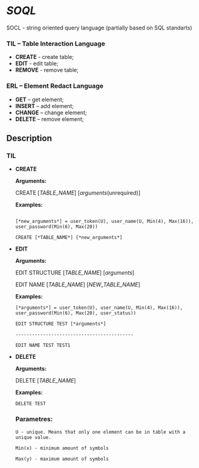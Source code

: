 # *SOQL*
SOCL - string oriented query language (partially based on SQL standarts)

### TIL – Table Interaction Language
* **CREATE** - create table;
* **EDIT** - edit table;
* **REMOVE** - remove table;
### ERL – Element Redact Language
* **GET** – get element;
* **INSERT** – add element;
* **CHANGE** – change element;
* **DELETE** – remove element;

## Description
### TIL
* **CREATE** 

  **Arguments:**
  
    CREATE [*TABLE_NAME*] [*arguments*(unrequired)]
  
  **Examples:**
  
    ```[*TABLE_NAME*] = TEST
  
    [*new_arguments*] = user_token(U), user_name(U, Min(4), Max(16)), user_password(Min(6), Max(20))
  
    CREATE [*TABLE_NAME*] [*new_arguments*]
    ```
    
* **EDIT**

  **Arguments:**
  
    EDIT STRUCTURE [*TABLE_NAME*] [*arguments*]
  
    EDIT NAME [*TABLE_NAME*] [*NEW_TABLE_NAME*]
  
  **Examples:**
    ```
    [*arguments*] = user_token(U), user_name(U, Min(4), Max(16)), user_password(Min(6), Max(20), user_status))
    
    EDIT STRUCTURE TEST [*arguments*]
    
    -------------------------------------------
    
    EDIT NAME TEST TEST1
    ```
    
* **DELETE**

  **Arguments:**
  
    DELETE [*TABLE_NAME*]  
    
  **Examples:**
    ```
    DELETE TEST
    ```

  ### Parametres:
  
      U - unique. Means that only one element can be in table with a unique value.
  
      Min(x) - minimum amount of symbols
  
      Max(y) - maximum amount of symbols
